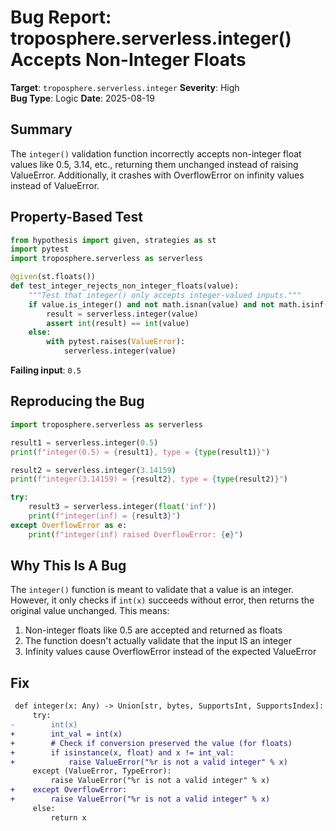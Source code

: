# Bug Report: troposphere.serverless.integer() Accepts Non-Integer Floats

**Target**: `troposphere.serverless.integer`
**Severity**: High  
**Bug Type**: Logic
**Date**: 2025-08-19

## Summary

The `integer()` validation function incorrectly accepts non-integer float values like 0.5, 3.14, etc., returning them unchanged instead of raising ValueError. Additionally, it crashes with OverflowError on infinity values instead of ValueError.

## Property-Based Test

```python
from hypothesis import given, strategies as st
import pytest
import troposphere.serverless as serverless

@given(st.floats())
def test_integer_rejects_non_integer_floats(value):
    """Test that integer() only accepts integer-valued inputs."""
    if value.is_integer() and not math.isnan(value) and not math.isinf(value):
        result = serverless.integer(value)
        assert int(result) == int(value)
    else:
        with pytest.raises(ValueError):
            serverless.integer(value)
```

**Failing input**: `0.5`

## Reproducing the Bug

```python
import troposphere.serverless as serverless

result1 = serverless.integer(0.5)
print(f"integer(0.5) = {result1}, type = {type(result1)}")

result2 = serverless.integer(3.14159)
print(f"integer(3.14159) = {result2}, type = {type(result2)}")

try:
    result3 = serverless.integer(float('inf'))
    print(f"integer(inf) = {result3}")
except OverflowError as e:
    print(f"integer(inf) raised OverflowError: {e}")
```

## Why This Is A Bug

The `integer()` function is meant to validate that a value is an integer. However, it only checks if `int(x)` succeeds without error, then returns the original value unchanged. This means:
1. Non-integer floats like 0.5 are accepted and returned as floats
2. The function doesn't actually validate that the input IS an integer
3. Infinity values cause OverflowError instead of the expected ValueError

## Fix

```diff
 def integer(x: Any) -> Union[str, bytes, SupportsInt, SupportsIndex]:
     try:
-        int(x)
+        int_val = int(x)
+        # Check if conversion preserved the value (for floats)
+        if isinstance(x, float) and x != int_val:
+            raise ValueError("%r is not a valid integer" % x)
     except (ValueError, TypeError):
         raise ValueError("%r is not a valid integer" % x)
+    except OverflowError:
+        raise ValueError("%r is not a valid integer" % x)
     else:
         return x
```